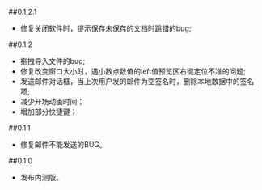 ##0.1.2.1
- 修复关闭软件时，提示保存未保存的文档时跳错的bug;

##0.1.2
- 拖拽导入文件的bug;
- 修复改变窗口大小时，遇小数点数值的left值预览区右键定位不准的问题;
- 发送邮件对话框，当上次用户发的邮件为空签名时，删除本地数据中的签名项;
- 减少开场动画时间；
- 增加部分快捷键；

##0.1.1
- 修复邮件不能发送的BUG。

##0.1.0
- 发布内测版。